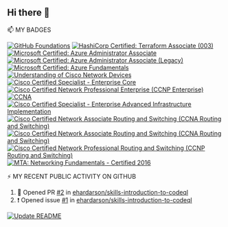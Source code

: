 
## Hi there 👋

<!--
**ehardarson/ehardarson** is a ✨ _special_ ✨ repository because its `README.md` (this file) appears on your GitHub profile.

Here are some ideas to get you started:

- 🔭 I’m currently working on ...
- 🌱 I’m currently learning ...
- 👯 I’m looking to collaborate on ...
- 🤔 I’m looking for help with ...
- 💬 Ask me about ...
- 📫 How to reach me: ...
- 😄 Pronouns: ...
- ⚡ Fun fact: ...
-->


📫 MY BADGES
<!-- Adding badges from Credly  -->
<!--START_SECTION:badges-->
[![GitHub Foundations](https://images.credly.com/size/80x80/images/024d0122-724d-4c5a-bd83-cfe3c4b7a073/image.png)](http://www.credly.com/badges/4bcfa377-2e04-47ba-b83a-136c1001a551 "GitHub Foundations")
[![HashiCorp Certified: Terraform Associate (003)](https://images.credly.com/size/80x80/images/ed4be915-68f8-428a-b332-40ded9084ee5/blob)](http://www.credly.com/badges/4888965d-1adf-482e-bb71-893bdf315628 "HashiCorp Certified: Terraform Associate (003)")
[![Microsoft Certified: Azure Administrator Associate](https://images.credly.com/size/80x80/images/336eebfc-0ac3-4553-9a67-b402f491f185/azure-administrator-associate-600x600.png)](http://www.credly.com/badges/68ef2b44-3bfe-4e9d-b08b-c3cac97a09f8 "Microsoft Certified: Azure Administrator Associate")
[![Microsoft Certified: Azure Administrator Associate (Legacy)](https://images.credly.com/size/80x80/images/35d18649-95c6-4c78-b07a-cfc1362318f3/azure-administrator-associate.png)](http://www.credly.com/badges/95e4cb2e-6961-4275-bf09-3aed704c671e "Microsoft Certified: Azure Administrator Associate (Legacy)")
[![Microsoft Certified: Azure Fundamentals](https://images.credly.com/size/80x80/images/be8fcaeb-c769-4858-b567-ffaaa73ce8cf/image.png)](http://www.credly.com/badges/57dc1abb-1059-4ec9-beda-014322f3c97d "Microsoft Certified: Azure Fundamentals")
[![Understanding of Cisco Network Devices](https://images.credly.com/size/80x80/images/1442feda-7455-4bcb-a114-8803c9dee675/CV_PNG_L200.png)](http://www.credly.com/badges/2664072c-9e4f-4b31-a1a0-11f7ecfdce78 "Understanding of Cisco Network Devices")
[![Cisco Certified Specialist - Enterprise Core](https://images.credly.com/size/80x80/images/772efbeb-3c61-459c-ba0d-2fa52828d119/Cisco_Specialist_600.png)](http://www.credly.com/badges/0a75a22b-ca18-492d-8cc3-02682eded408 "Cisco Certified Specialist - Enterprise Core")
[![Cisco Certified Network Professional Enterprise (CCNP Enterprise)](https://images.credly.com/size/80x80/images/07f70c56-f067-458e-bbe5-736f055f0cce/CCNP_Enterprise_large.png)](http://www.credly.com/badges/77d9ce0a-fa1e-42f8-83a5-996bb3e247da "Cisco Certified Network Professional Enterprise (CCNP Enterprise)")
[![CCNA](https://images.credly.com/size/80x80/images/683783d8-eaac-4c37-a14d-11bd8a36321d/ccna_600.png)](http://www.credly.com/badges/b511b4bf-6856-4a8c-86a7-a9af5934beb4 "CCNA")
[![Cisco Certified Specialist - Enterprise Advanced Infrastructure Implementation](https://images.credly.com/size/80x80/images/45e887ef-48d0-4310-ac6b-5ae656ceefd3/Cisco_Specialist_600.png)](http://www.credly.com/badges/ffc26317-2cc2-4c03-8676-7324b9c96ec6 "Cisco Certified Specialist - Enterprise Advanced Infrastructure Implementation")
[![Cisco Certified Network Associate Routing and Switching (CCNA Routing and Switching)](https://images.credly.com/size/80x80/images/a31c0301-ff96-4cee-9435-0a4b40ce6e66/cisco_ccna_R_26S.png)](http://www.credly.com/badges/b23ea68f-5dfc-4f9f-b374-a1bb0e25e5b6 "Cisco Certified Network Associate Routing and Switching (CCNA Routing and Switching)")
[![Cisco Certified Network Associate Routing and Switching (CCNA Routing and Switching)](https://images.credly.com/size/80x80/images/a31c0301-ff96-4cee-9435-0a4b40ce6e66/cisco_ccna_R_26S.png)](http://www.credly.com/badges/ad85fe30-c4e7-4bfa-bf05-7c60cc9901c9 "Cisco Certified Network Associate Routing and Switching (CCNA Routing and Switching)")
[![Cisco Certified Network Professional Routing and Switching (CCNP Routing and Switching)](https://images.credly.com/size/80x80/images/706353b7-3a49-4e7b-80d6-ce80a597f580/cisco_ccnp_R_26S.png)](http://www.credly.com/badges/bce8698a-b820-41e7-bd6c-687fe3be6f70 "Cisco Certified Network Professional Routing and Switching (CCNP Routing and Switching)")
[![MTA: Networking Fundamentals - Certified 2016](https://images.credly.com/size/80x80/images/488915ba-1bad-4be3-9c07-f7ec44ad0090/MTA_Networking_Fundamentals-01.png)](http://www.credly.com/badges/9715e353-5c52-4e61-ac42-530f43a96133 "MTA: Networking Fundamentals - Certified 2016")
<!--END_SECTION:badges-->


⚡ MY RECENT PUBLIC ACTIVITY ON GITHUB
<!--START_SECTION:activity-->
1. 💪 Opened PR [#2](https://github.com/ehardarson/skills-introduction-to-codeql/pull/2) in [ehardarson/skills-introduction-to-codeql](https://github.com/ehardarson/skills-introduction-to-codeql)
2. ❗ Opened issue [#1](https://github.com/ehardarson/skills-introduction-to-codeql/issues/1) in [ehardarson/skills-introduction-to-codeql](https://github.com/ehardarson/skills-introduction-to-codeql)
<!--END_SECTION:activity-->


[![Update README](https://github.com/ehardarson/ehardarson/actions/workflows/main.yml/badge.svg)](https://github.com/ehardarson/ehardarson/actions/workflows/main.yml)

